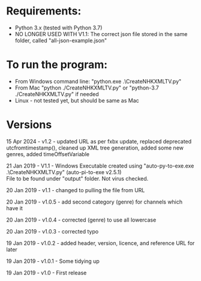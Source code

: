 # Requirements:
 - Python 3.x (tested with Python 3.7)
 - NO LONGER USED WITH V1.1: The correct json file stored in the same folder, called "all-json-example.json"

# To run the program:
- From Windows command line: "python.exe .\CreateNHKXMLTV.py"
- From Mac "python ./CreateNHKXMLTV.py" or "python-3.7 ./CreateNHKXMLTV.py" if needed
- Linux - not tested yet, but should be same as Mac

# Versions
15 Apr 2024 - v1.2 - updated URL as per fxbx update, replaced deprecated utcfromtimestamp(), cleaned up XML tree generation, added some new genres, added timeOffsetVariable

21 Jan 2019 - V1.1 - Windows Executable created using "auto-py-to-exe.exe .\CreateNHKXMLTV.py" (auto-pi-to-exe v2.5.1)\
File to be found under "output" folder. Not virus checked.

20 Jan 2019 - v1.1 - changed to pulling the file from URL

20 Jan 2019 - v1.0.5 - add second category (genre) for channels which have it

20 Jan 2019 - v1.0.4 - corrected <category> (genre) to use all lowercase

20 Jan 2019 - v1.0.3 - corrected <Icon> typo

19 Jan 2019 - v1.0.2 - added header, version, licence, and reference URL for later

19 Jan 2019 - v1.0.1 - Some tidying up

19 Jan 2019 - v1.0 - First release
